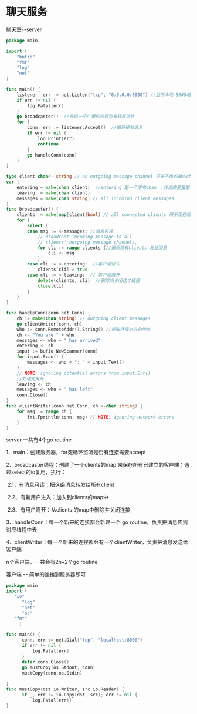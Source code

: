 # 聊天服务

聊天室--server

```go
package main

import (
	"bufio"
	"fmt"
	"log"
	"net"
)

func main() {
	listener, err := net.Listen("tcp", "0.0.0.0:8000") //监听本地 8000端口
	if err != nil {
		log.Fatal(err)
	}
	go broadcaster()  //开启一个广播的线程负责转发消息
	for {
		conn, err := listener.Accept()  //循环接收消息
		if err != nil {
			log.Print(err)
			continue
		}
		go handleConn(conn)
	}
}

type client chan<- string // an outgoing message channel 只进不出的单向channel
var (
	entering = make(chan client)  //entering 是一个双向chan ；传递的变量是一个单向可写chan
	leaving  = make(chan client)
	messages = make(chan string) // all incoming client messages
)
func broadcaster() {
	clients := make(map[client]bool) // all connected clients 用于保存所有客户端链接
	for {
		select {
		case msg := <-messages: //消息可读
			// Broadcast incoming message to all
			// clients' outgoing message channels.
			for cli := range clients {//遍历所有clients 发送消息
				cli <- msg
			}
		case cli := <-entering:  //客户端进入
			clients[cli] = true
		case cli := <-leaving:  // 客户端离开
			delete(clients, cli)  //删除切关闭这个链接
			close(cli)
		}
	}
}

func handleConn(conn net.Conn) {
	ch := make(chan string) // outgoing client messages
	go clientWriter(conn, ch)
	who := conn.RemoteAddr().String() //提取连接对方的地址
	ch <- "You are " + who
	messages <- who + " has arrived"
	entering <- ch
	input := bufio.NewScanner(conn)
	for input.Scan() {
		messages <- who + ": " + input.Text()
	}
	// NOTE: ignoring potential errors from input.Err()
	//处理完离开
	leaving <- ch
	messages <- who + " has left"
	conn.Close()
}
func clientWriter(conn net.Conn, ch <-chan string) {
	for msg := range ch {
		fmt.Fprintln(conn, msg) // NOTE: ignoring network errors
	}
}

```

server 一共有4个go routine

1、main：创建服务器，for死循环监听是否有连接需要accept

2、broadcaster线程：创建了一个clients的map 来保存所有已建立的客户端；通过select的io复用，执行：

​	2.1、有消息可读；把这条消息转发给所有client

​	2.2、有新用户进入：加入到clients的map中

​	2.3、有用户离开：从clients 的map中删除并关闭连接

3、handleConn：每一个新来的连接都会新建一个 go routine，负责把消息传到对应线程中去

4、clientWriter：每一个新来的连接都会有一个clientWriter，负责把消息发送给客户端

n个客户端，一共会有2n+2个go routine



客户端 -- 简单的连接到服务器即可

```go
package main
import (
   "io"
      "log"
      "net"
      "os"
   "fmt"
     )

func main() {
      conn, err := net.Dial("tcp", "localhost:8000")
      if err != nil {
          log.Fatal(err)
      }
      defer conn.Close()
      go mustCopy(os.Stdout, conn)
      mustCopy(conn,os.Stdin)
    
}
func mustCopy(dst io.Writer, src io.Reader) {
      if _, err := io.Copy(dst, src); err != nil {
          log.Fatal(err)}
}
```

